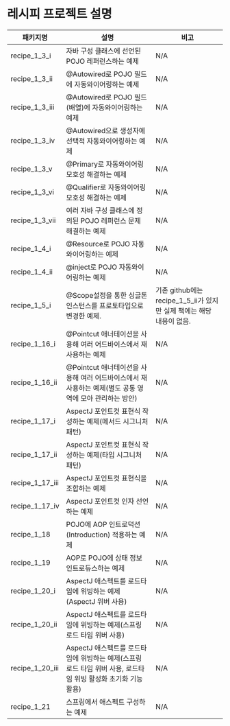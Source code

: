 # 레시피 프로젝트 설명 

|패키지명| 설명                                                                                     |비고|
|------|----------------------------------------------------------------------------------------|---|
|recipe_1_3_i| 자바 구성 클래스에 선언된 POJO 레퍼런스하는 예제 | N/A |
|recipe_1_3_ii| @Autowired로 POJO 필드에 자동와이어링하는 예제 | N/A |
|recipe_1_3_iii| @Autowired로 POJO 필드(배열)에 자동와이어링하는 예제 | N/A |
|recipe_1_3_iv| @Autowired으로 생성자에 선택적 자동와이어링하는 예제 | N/A |
|recipe_1_3_v| @Primary로 자동와이어링 모호성 해결하는 예제 | N/A |
|recipe_1_3_vi| @Qualifier로 자동와이어링 모호성 해결하는 예제 | N/A |
|recipe_1_3_vii| 여러 자바 구성 클래스에 정의된 POJO 레퍼런스 문제 해결하는 예제 | N/A |
|recipe_1_4_i| @Resource로 POJO 자동와이어링하는 예제 | N/A |
|recipe_1_4_ii| @inject로 POJO 자동와이어링하는 예제 | N/A |
|recipe_1_5_i| @Scope설정을 통한 싱글톤 인스턴스를 프로토타입으로 변경한 예제. | 기존 github에는 recipe_1_5_ii가 있지만 실제 책에는 해당 내용이 없음. |
|recipe_1_16_i| @Pointcut 애너테이션을 사용해 여러 어드바이스에서 재사용하는 예제 | N/A |
|recipe_1_16_ii| @Pointcut 애너테이션을 사용해 여러 어드바이스에서 재사용하는 예제(별도 공통 영역에 모아 관리하는 방안) | N/A |
|recipe_1_17_i| AspectJ 포인트컷 표현식 작성하는 예제(메서드 시그니처 패턴) | N/A |
|recipe_1_17_ii| AspectJ 포인트컷 표현식 작성하는 예제(타입 시그니처 패턴) | N/A |
|recipe_1_17_iii| AspectJ 포인트컷 표현식을 조합하는 예제 | N/A |
|recipe_1_17_iv| AspectJ 포인트컷 인자 선언하는 예제 | N/A |
|recipe_1_18| POJO에 AOP 인트로덕션(Introduction) 적용하는 예제 | N/A |
|recipe_1_19| AOP로 POJO에 상태 정보 인트로듀스하는 예제 | N/A |
|recipe_1_20_i| AspectJ 애스펙트를 로드타임에 위빙하는 예제(AspectJ 위버 사용) | N/A |
|recipe_1_20_ii| AspectJ 애스펙트를 로드타임에 위빙하는 예제(스프링 로드 타임 위버 사용) | N/A |
|recipe_1_20_iii| AspectJ 애스펙트를 로드타임에 위빙하는 예제(스프링 로드 타임 위버 사용, 로드타임 위빙 활성화 초기화 기능 활용) | N/A |
|recipe_1_21| 스프링에서 애스펙트 구성하는 예제 | N/A |











